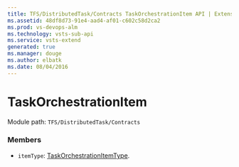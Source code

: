 ```yaml
---
title: TFS/DistributedTask/Contracts TaskOrchestrationItem API | Extensions for Visual Studio Team Services
ms.assetid: 48df8d73-91e4-aad4-af01-c602c58d2ca2
ms.prod: vs-devops-alm
ms.technology: vsts-sub-api
ms.service: vsts-extend
generated: true
ms.manager: douge
ms.author: elbatk
ms.date: 08/04/2016
---
```


# TaskOrchestrationItem

Module path: `TFS/DistributedTask/Contracts`


### Members

* `itemType`: [TaskOrchestrationItemType](../../../TFS/DistributedTask/Contracts/TaskOrchestrationItemType.md). 

